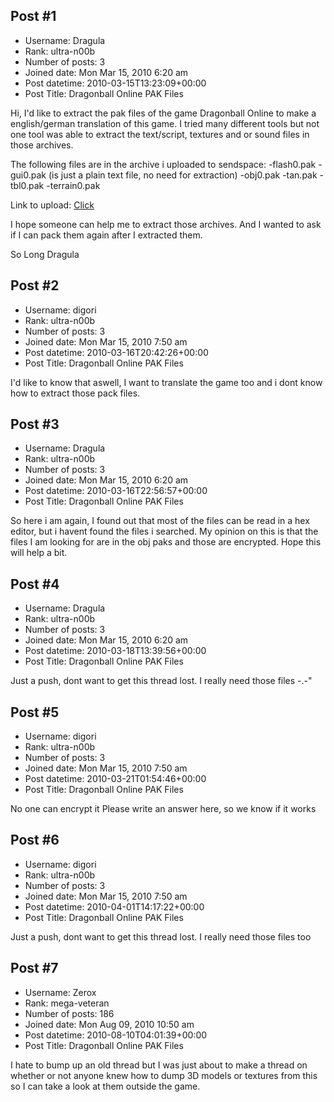 ## Post #1
- Username: Dragula
- Rank: ultra-n00b
- Number of posts: 3
- Joined date: Mon Mar 15, 2010 6:20 am
- Post datetime: 2010-03-15T13:23:09+00:00
- Post Title: Dragonball Online PAK Files

Hi,
I'd like to extract the pak files of the game Dragonball Online to make a english/german translation
of this game. I tried many different tools but not one tool was able to extract the text/script, textures and or sound files in those archives.

The following files are in the archive i uploaded to sendspace:
-flash0.pak
-gui0.pak (is just a plain text file, no need for extraction)
-obj0.pak
-tan.pak
-tbl0.pak
-terrain0.pak

Link to upload: [Click](http://www.sendspace.com/file/hp2fec)

I hope someone can help me to extract those archives.
And I wanted to ask if I can pack them again after I extracted them.

So Long
Dragula
## Post #2
- Username: digori
- Rank: ultra-n00b
- Number of posts: 3
- Joined date: Mon Mar 15, 2010 7:50 am
- Post datetime: 2010-03-16T20:42:26+00:00
- Post Title: Dragonball Online PAK Files

I'd like to know that aswell, I want to translate the game too and i dont know how to extract those pack files.
## Post #3
- Username: Dragula
- Rank: ultra-n00b
- Number of posts: 3
- Joined date: Mon Mar 15, 2010 6:20 am
- Post datetime: 2010-03-16T22:56:57+00:00
- Post Title: Dragonball Online PAK Files

So here i am again,
I found out that most of the files can be read in a hex editor, but i havent found the files i searched.
My opinion on this is that the files I am looking for are in the obj paks and those are encrypted.
Hope this will help a bit.
## Post #4
- Username: Dragula
- Rank: ultra-n00b
- Number of posts: 3
- Joined date: Mon Mar 15, 2010 6:20 am
- Post datetime: 2010-03-18T13:39:56+00:00
- Post Title: Dragonball Online PAK Files

Just a push, dont want to get this thread lost. I really need those files -.-"
## Post #5
- Username: digori
- Rank: ultra-n00b
- Number of posts: 3
- Joined date: Mon Mar 15, 2010 7:50 am
- Post datetime: 2010-03-21T01:54:46+00:00
- Post Title: Dragonball Online PAK Files

No one can encrypt it
Please write an answer here, so we know if it works
## Post #6
- Username: digori
- Rank: ultra-n00b
- Number of posts: 3
- Joined date: Mon Mar 15, 2010 7:50 am
- Post datetime: 2010-04-01T14:17:22+00:00
- Post Title: Dragonball Online PAK Files

Just a push, dont want to get this thread lost. I really need those files too
## Post #7
- Username: Zerox
- Rank: mega-veteran
- Number of posts: 186
- Joined date: Mon Aug 09, 2010 10:50 am
- Post datetime: 2010-08-10T04:01:39+00:00
- Post Title: Dragonball Online PAK Files

I hate to bump up an old thread but I was just about to make a thread on whether or not anyone knew how to dump 3D models or textures from this so I can take a look at them outside the game.
